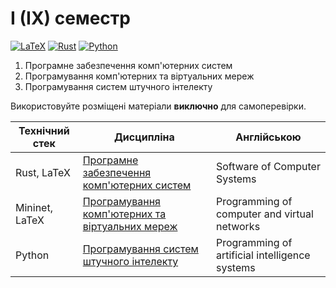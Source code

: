 # I (IX) семестр

[![LaTeX](https://img.shields.io/badge/LaTeX-008080?style=for-the-badge&logo=latex&logoColor=black)](#)
[![Rust](https://img.shields.io/badge/Rust-fde7d5?style=for-the-badge&logo=rust&logoColor=black)](#)
[![Python](https://img.shields.io/badge/Python-005494?style=for-the-badge&logo=python&logoColor=yellow)](#)

1. Програмне забезпечення комп'ютерних систем
2. Програмування комп'ютерних та віртуальних мереж
3. Програмування систем штучного інтелекту

Використовуйте розміщені матеріали **виключно** для самоперевірки.


Технічний стек | Дисципліна | Англійською
-------------- | ---------- | -----------------
Rust, LaTeX | [Програмне забезпечення комп'ютерних систем](./Software-of-Computer-Systems/) | Software of Computer Systems
Mininet, LaTeX | [Програмування комп'ютерних та віртуальних мереж](./Computer-Virtual-Networks/) | Programming of computer and virtual networks
Python | [Програмування систем штучного інтелекту](./Programming-Artificial-Intelligence/) | Programming of artificial intelligence systems